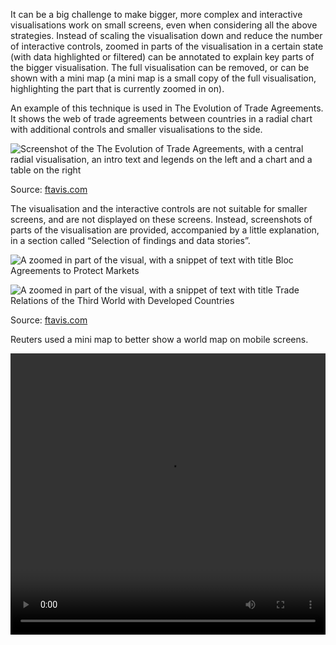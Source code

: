 It can be a big challenge to make bigger, more complex and interactive visualisations work on small screens, even when considering all the above strategies. Instead of scaling the visualisation down and reduce the number of interactive controls, zoomed in parts of the visualisation in a certain state (with data highlighted or filtered) can be annotated to explain key parts of the bigger visualisation. The full visualisation can be removed, or can be shown with a mini map (a mini map is a small copy of the full visualisation, highlighting the part that is currently zoomed in on).

An example of this technique is used in The Evolution of Trade Agreements. It shows the web of trade agreements between countries in a radial chart with additional controls and smaller visualisations to the side. 

![Screenshot of the The Evolution of Trade Agreements, with a central radial visualisation, an intro text and legends on the left and a chart and a table on the right](Responsiveness%20and%20data%20visualisation%20for%20small%20sc%20bfcc7f2b3f63483d9213104e4137aec4/ftavis-full.png)

Source: [ftavis.com](http://ftavis.com)

The visualisation and the interactive controls are not suitable for smaller screens, and are not displayed on these screens. Instead, screenshots of parts of the visualisation are provided, accompanied by a little explanation, in a section called “Selection of findings and data stories”.

<p class='center'>
<img src='Responsiveness%20and%20data%20visualisation%20for%20small%20sc%20bfcc7f2b3f63483d9213104e4137aec4/ftavis-story1.png' alt='A zoomed in part of the visual, with a snippet of text with title Bloc Agreements to Protect Markets' class='max-400' />
</p>

<p class='center'>
<img src='Responsiveness%20and%20data%20visualisation%20for%20small%20sc%20bfcc7f2b3f63483d9213104e4137aec4/ftavis-story2.png' alt='A zoomed in part of the visual, with a snippet of text with title Trade Relations of the Third World with Developed Countries' class='max-400' />
</p>

Source: [ftavis.com](http://ftavis.com)

Reuters used a mini map to better show a world map on mobile screens.

<video src='Responsiveness%20and%20data%20visualisation%20for%20small%20sc%20bfcc7f2b3f63483d9213104e4137aec4/tracker.mp4' width='100%' height='450px' controls/>

_Source: [Creating responsive data visualisations](https://www.gurmanbhatia.com/talk/2020/11/28/responsive-data-viz-phone.html), Gurman Bhatia_